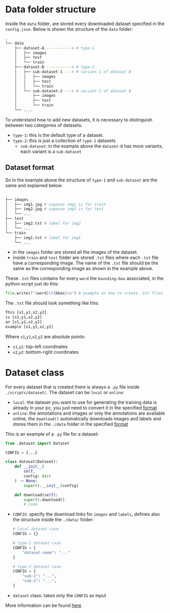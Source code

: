 # Data folder structure
Inside the `data` folder, are stored every downloaded dataset specified in the `config.json`.  Below is shown the structure of the `data` folder:
```bash
.
└── data
    ├── dataset-A -----------> # type-1 
    │   ├── images
    │   ├── test
    │   └── train
    ├── dataset-B -----------> # type-2
    │   ├── sub-dataset-1 ---> # variant-1 of dataset B
    │   │   ├── images
    │   │   ├── test
    │   │   └── train
    │   └── sub-dataset-2 ---> # variant-2 of dataset B
    │       ├── images
    │       ├── test
    │       └── train
    └── ....
```
To understand how to add new datasets, it is necessary to distinguish between two categories of datasets.
- `type-1`: this is the default type of a dataset.
- `type-2`: this is just a collection of `type-1` datasets
  - `sub-dataset`: in the example above the `dataset-B` has more variants, each variant is a `sub-dataset`
## Dataset format
So in the example above the structure of `type-1` and `sub-dataset` are the same and explained below:
```bash
.
├── images
│   ├── img1.jpg # suppose img1 is for train
│   ├── img2.jpg # suppose img2 is for test
│   └── ...
├── test
│   ├── img2.txt # label for img2
│   └── ...
└── train
    ├── img1.txt # label for img1
    └── ...
```
- in the `images` folder are stored all the images of the dataset.
- inside `train` and `test` folder are stored `.txt` files where each `.txt` file have a corresponding image. The name of the `.txt` file should be the same as the corresponding image as shown in the example above.

These `.txt` files contains for every `word` the `bounding-box` associated, in the python script just do this:
```py
file.write(f"{word}\t{bbox}\n") # example on how to create .txt files
```
The `.txt` file should look something like this:
```txt
This [x1,y1,x2,y2]
is [x1,y1,x2,y2]
an [x1,y1,x2,y2]
example [x1,y1,x2,y2]
```
Where `x1`,`y1`,`x2`,`y2` are absolute points:
- `x1`,`y1`: top-left coordinates
- `x2`,`y2`: bottom-right coordinates
# Dataset class
For every dataset that is created there is always a `.py` file inside `./scripts/dataset/`. The dataset can be `local` or `online`:
- `local`: the dataset you want to use for generating the training data is already in your pc, you just need to convert it in the specified [format](#dataset-format) 
- `online`: the annotations and images or only the annotations are available online, the `download()` automatically downloads images and labels and stores them in the `./data` folder in the specified [format](#dataset-format)

This is an example of a `.py` file for a dataset:
```py
from .dataset import Dataset

CONFIG = {...}

class dataset(Dataset):
    def __init__(
        self,
        config: dict
    ) -> None:
        super().__init__(config)

    def download(self):
        super().download()
        # code
```
- `CONFIG`: specify the download links for `images` and `labels`, defines also the structure inside the `./data/` folder:
  ```py
  # local dataset case
  CONFIG = {}

  # type-1 dataset case
  CONFIG = {
      "dataset-name": "..."
  }

  # type-2 dataset case
  CONFIG = {
      "sub-1": "...",
      "sub-2": "...",
  }
  ```
- `dataset` class: takes only the `CONFIG` as input

More information can be found [here](./AddDataset.md) 